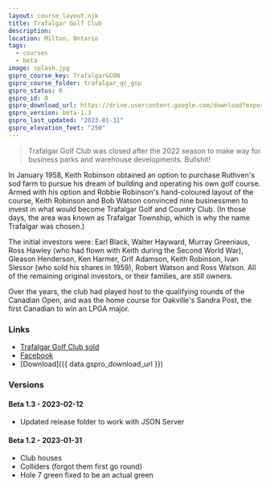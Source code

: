 ```yaml
---
layout: course_layout.njk
title: Trafalgar Golf Club
description:
location: Milton, Ontario
tags: 
  - courses
  - beta
image: splash.jpg
gspro_course_key: TrafalgarGCON
gspro_course_folder: trafalgar_gc_gsp
gspro_status: 0
gspro_id: 0
gspro_download_url: https://drive.usercontent.google.com/download?export=download&id=1ClnrgOzkBjIHAipDp3JQuNMn_cqHOmkO
gspro_version: beta-1.3
gspro_last_updated: "2023-01-31"
gspro_elevation_feet: "250"
---
```


> Trafalgar Golf Club was closed after the 2022 season to make way for business parks and warehouse developments. Bullshit!

In January 1958, Keith Robinson obtained an option to purchase Ruthven's sod farm to pursue his dream of building and operating his own golf course. Armed with his option and Robbie Robinson's hand-coloured layout of the course, Keith Robinson and Bob Watson convinced nine businessmen to invest in what would become Trafalgar Golf and Country Club. (In those days, the area was known as Trafalgar Township, which is why the name Trafalgar was chosen.)

The initial investors were: Earl Black, Walter Hayward, Murray Greeniaus, Ross Hawley (who had flown with Keith during the Second World War), Gleason Henderson, Ken Harmer, Grif Adamson, Keith Robinson, Ivan Slessor (who sold his shares in 1959), Robert Watson and Ross Watson. All of the remaining original investors, or their families, are still owners.

Over the years, the club had played host to the qualifying rounds of the Canadian Open, and was the home course for Oakville's Sandra Post, the first Canadian to win an LPGA major.

### Links

- [Trafalgar Golf Club sold](https://www.hamiltonnews.com/news-story/9248838-trafalgar-golf-and-country-club-sold-to-real-estate-company/)
- [Facebook](https://www.facebook.com/trafalgargc/)
- [Download]({{ data.gspro_download_url }})

### Versions

#### Beta 1.3 - 2023-02-12

- Updated release folder to work with JSON Server

#### Beta 1.2 - 2023-01-31

- Club houses
- Colliders (forgot them first go round)
- Hole 7 green fixed to be an actual green

